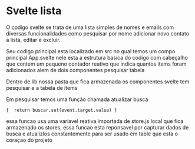  # Svelte lista 
 
 O codigo svelte se trata de uma lista simples de nomes e emails com diversas funcionalidades como pesquisar por nome
 adicionar novo contato a lista, editar e excluir.


 Seu codigo principal esta localizado em src no qual temos um compo principal App.svelte nele esta a estrutura basica do codigo 
 com cabeçalho que contem um pequeno contador reativo que indica quantos items foram adicionados alem de dois componentes pesquisar tabela


 Dentro de lib nossa pasta que fica armazenada os componentes svelte tem pesquisar e a tabela de items


 Em pesquisar temos uma função chamada atualizar busca 
 
 ```  function atualizarBusaca(event)
 {  return buscar.set(event.target.value) }
```

 essa funcao usa uma variavel reativa importada de store.js local que fica armazenado os stores, essa funcao esta reponsavel por capturar dados de busca e atualizlos constantemente para ser usado em table que esta o coraçao do projeto





